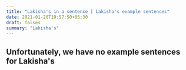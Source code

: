 ```yaml
---
title: "Lakisha's in a sentence | Lakisha's example sentences"
date: 2021-01-20T19:57:50+05:30
draft: falses
summary: "Lakisha's"
---
```

## Unfortunately, we have no example sentences for Lakisha's                 
